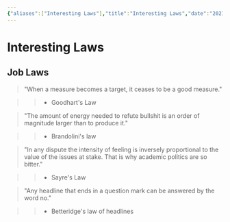 ```yaml
---
{"aliases":["Interesting Laws"],"title":"Interesting Laws","date":"2021-04-04","tags":["law"],"dg-publish":true,"permalink":"/etc/laws/","dgPassFrontmatter":true}
---
```



# Interesting Laws

## Job Laws

> "When a measure becomes a target, it ceases to be a good measure."
>

>> - Goodhart's Law

>
> "The amount of energy needed to refute bullshit is an order of magnitude larger than to produce it."
>

>> - Brandolini's law

>
> "In any dispute the intensity of feeling is inversely proportional to the value of the issues at stake. That is why academic politics are so bitter."
>

>> - Sayre's Law

>

>"Any headline that ends in a question mark can be answered by the word no."

>

>> - Betteridge's law of headlines
